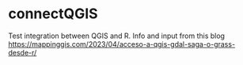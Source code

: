 # connectQGIS
Test integration between QGIS and R. 
Info and input from this blog
https://mappinggis.com/2023/04/acceso-a-qgis-gdal-saga-o-grass-desde-r/
